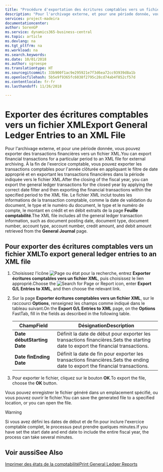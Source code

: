 ```yaml
---
title: "Procédure d'exportation des écritures comptables vers un fichier XML"
description: "Pour l'archivage externe, et pour une période donnée, vous pouvez exporter des transactions financières vers un fichier XML."
services: project-madeira
documentationcenter: 
author: SorenGP
ms.service: dynamics365-business-central
ms.topic: article
ms.devlang: na
ms.tgt_pltfrm: na
ms.workload: na
ms.search.keywords: 
ms.date: 10/01/2018
ms.author: sgroespe
ms.translationtype: HT
ms.sourcegitcommit: 33b900f1ac9e295921e7f3d6ea72cc93939d8a1b
ms.openlocfilehash: 5b5e9f9365fc6038f2795c28cd74ab4f852cf57d
ms.contentlocale: fr-fr
ms.lasthandoff: 11/26/2018

---
```

# <a name="export-general-ledger-entries-to-an-xml-file"></a><span data-ttu-id="bce1a-103">Exporter des écritures comptables vers un fichier XML</span><span class="sxs-lookup"><span data-stu-id="bce1a-103">Export General Ledger Entries to an XML File</span></span>
<span data-ttu-id="bce1a-104">Pour l'archivage externe, et pour une période donnée, vous pouvez exporter des transactions financières vers un fichier XML.</span><span class="sxs-lookup"><span data-stu-id="bce1a-104">You can export financial transactions for a particular period to an XML file for external archiving.</span></span> <span data-ttu-id="bce1a-105">À la fin de l'exercice comptable, vous pouvez exporter les transactions comptables pour l'année clôturée en appliquant le filtre de date approprié et en exportant les transactions financières dans la période indiquée vers le fichier XML.</span><span class="sxs-lookup"><span data-stu-id="bce1a-105">After the closing of the fiscal year, you can export the general ledger transactions for the closed year by applying the correct date filter and then exporting the financial transactions within the specified period to the XML file.</span></span> <span data-ttu-id="bce1a-106">Le fichier XML inclut toutes les informations de la transaction comptable, comme la date de validation du document, le type et le numéro du document, le type et le numéro de compte, le montant en crédit et en débit extraits de la page **Feuille comptabilité**.</span><span class="sxs-lookup"><span data-stu-id="bce1a-106">The XML file includes all the general ledger transaction information, such as document posting date, document type, document number, account type, account number, credit amount, and debit amount retrieved from the **General Journal** page.</span></span>  

## <a name="to-export-general-ledger-entries-to-an-xml-file"></a><span data-ttu-id="bce1a-107">Pour exporter des écritures comptables vers un fichier XML</span><span class="sxs-lookup"><span data-stu-id="bce1a-107">To export general ledger entries to an XML file</span></span>  

1.  <span data-ttu-id="bce1a-108">Choisissez l'icône ![Page ou état pour la recherche](../../media/ui-search/search_small.png "Page ou état pour la recherche"), entrez **Exporter écritures comptables vers un fichier XML**, puis choisissez le lien approprié.</span><span class="sxs-lookup"><span data-stu-id="bce1a-108">Choose the ![Search for Page or Report](../../media/ui-search/search_small.png "Search for Page or Report icon") icon, enter **Export G/L Entries to XML**, and then choose the relevant link.</span></span>  
2.  <span data-ttu-id="bce1a-109">Sur la page **Exporter écritures comptables vers un fichier XML**, sur le raccourci **Options**, renseignez les champs comme indiqué dans le tableau suivant.</span><span class="sxs-lookup"><span data-stu-id="bce1a-109">On the **Export G/L Entries to XML** page, on the **Options** FastTab, fill in the fields as described in the following table.</span></span>  

    |<span data-ttu-id="bce1a-110">Champ</span><span class="sxs-lookup"><span data-stu-id="bce1a-110">Field</span></span>|<span data-ttu-id="bce1a-111">Désignation</span><span class="sxs-lookup"><span data-stu-id="bce1a-111">Description</span></span>|  
    |---------------------------------|---------------------------------------|  
    |<span data-ttu-id="bce1a-112">**Date début**</span><span class="sxs-lookup"><span data-stu-id="bce1a-112">**Starting Date**</span></span>|<span data-ttu-id="bce1a-113">Définit la date de début pour exporter les transactions financières.</span><span class="sxs-lookup"><span data-stu-id="bce1a-113">Sets the starting date to export the financial transactions.</span></span>|  
    |<span data-ttu-id="bce1a-114">**Date fin**</span><span class="sxs-lookup"><span data-stu-id="bce1a-114">**Ending Date**</span></span>|<span data-ttu-id="bce1a-115">Définit la date de fin pour exporter les transactions financières.</span><span class="sxs-lookup"><span data-stu-id="bce1a-115">Sets the ending date to export the financial transactions.</span></span>|  

3.  <span data-ttu-id="bce1a-116">Pour exporter le fichier, cliquez sur le bouton **OK**.</span><span class="sxs-lookup"><span data-stu-id="bce1a-116">To export the file, choose the **OK** button.</span></span>  

<span data-ttu-id="bce1a-117">Vous pouvez enregistrer le fichier généré dans un emplacement spécifié, ou vous pouvez ouvrir le fichier.</span><span class="sxs-lookup"><span data-stu-id="bce1a-117">You can save the generated file to a specified location, or you can open the file.</span></span>  

> [!WARNING]  
>  <span data-ttu-id="bce1a-118">Si vous avez défini les dates de début et de fin pour inclure l'exercice comptable complet, le processus peut prendre quelques minutes.</span><span class="sxs-lookup"><span data-stu-id="bce1a-118">If you have set the start date and end date to include the entire fiscal year, the process can take several minutes.</span></span>  

## <a name="see-also"></a><span data-ttu-id="bce1a-119">Voir aussi</span><span class="sxs-lookup"><span data-stu-id="bce1a-119">See Also</span></span>  
[<span data-ttu-id="bce1a-120">Imprimer des états de la comptabilité</span><span class="sxs-lookup"><span data-stu-id="bce1a-120">Print General Ledger Reports</span></span>](how-to-print-general-ledger-reports.md)

